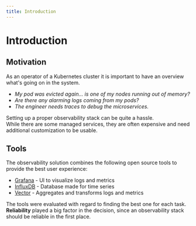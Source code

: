```yaml
---
title: Introduction
---
```


# Introduction

## Motivation

As an operator of a Kubernetes cluster it is important to have an overview what's going on in the system.

* *My pod was evicted again... is one of my nodes running out of memory?*
* *Are there any alarming logs coming from my pods?*
* *The engineer needs traces to debug the microservices.*

Setting up a proper observability stack can be quite a hassle. \
While there are some managed services, they are often
expensive and need additional customization to be usable.

## Tools

The observability solution combines the following open source tools to provide the best user experience:

* [Grafana](https://github.com/grafana/grafana) - UI to visualize logs and metrics
* [InfluxDB](https://github.com/influxdata/influxdb) - Database made for time series
* [Vector](https://github.com/vectordotdev/vector) - Aggregates and transforms logs and metrics

The tools were evaluated with regard to finding the best one for each task. \
**Reliability** played a big factor in the decision, since an observability stack should be reliable in the first place.
